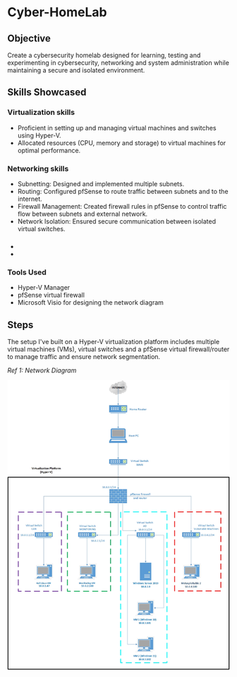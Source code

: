# Cyber-HomeLab

## Objective

Create a cybersecurity homelab designed for learning, testing and experimenting in cybersecurity, networking and system administration while maintaining a secure and isolated environment.

## Skills Showcased

### Virtualization skills
- Proficient in setting up and managing virtual machines and switches using Hyper-V.
- Allocated resources (CPU, memory and storage) to virtual machines for optimal performance.
### Networking skills
- Subnetting: Designed and implemented multiple subnets. 
- Routing: Configured pfSense to route traffic between subnets and to the internet.
- Firewall Management: Created firewall rules in pfSense to control traffic flow between subnets and external network.
- Network Isolation: Ensured secure communication between isolated virtual switches.
###
- 
- 


### Tools Used

- Hyper-V Manager
- pfSense virtual firewall
- Microsoft Visio for designing the network diagram

## Steps

The setup I've built on a Hyper-V virtualization platform includes multiple virtual machines (VMs), virtual switches and a pfSense virtual firewall/router to manage traffic and ensure network segmentation.

*Ref 1: Network Diagram*

![Network Diagram](https://github.com/gaman547/CyberSec-HomeLab/blob/main/Network%20Diagram%20HomeLab.jpg)
